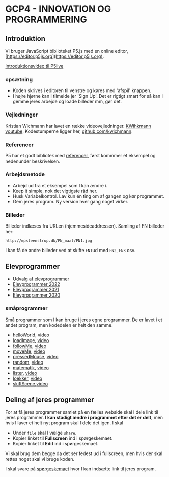 # GCP4 - INNOVATION OG PROGRAMMERING


## Introduktion
Vi bruger  JavaScript biblioteket P5.js med en online editor,  [https://editor.p5js.org](https://editor.p5js.org).

[Introduktionsvideo til P5live](https://youtu.be/MvpwttXsEIg)

### opsætning
* Koden skrives i editoren til venstre og køres med 'afspil' knappen.
* I højre hjørne kan I tilmelde jer 'Sign Up'. Det er rigtigt smart for så kan I gemme jeres arbejde og loade billeder mm, gør det.


### Vejledninger
Kristian Wichmann har lavet en række videovejledninger. [KWihkmann youtube](https://www.youtube.com/channel/UCRSqTiVe7Rho95hNtd3hJBQ/videos). Kodestumperne ligger her, [github.com/kwichmann](https://github.com/kwichmann/Kreativ-Kodning).

### Referencer
P5 har et godt bibliotek med [referencer](https://p5js.org/reference/), først kommmer et eksempel og nedenunder beskrivelsen.

### Arbejdsmetode
* Arbejd ud fra et eksempel som I kan ændre i.
* Keep it simple, nok det vigtigste råd her.
* Husk Variabelkontrol. Lav kun én ting om af gangen og kør programmet.
* Gem jeres program. Ny version hver gang noget virker.

### Billeder
Billeder indlæses fra URLen (hjemmesideaddressen). Samling af FN billeder her:

 `http://mpsteenstrup.dk/FN_maal/FN1.jpg`

I kan få de andre billeder ved at skifte `FN1`ud med `FN2`, `FN3` osv.

## Elevprogrammer
* [Udvalg af elevprogrammer](http://mpsteenstrup.dk/rysensteen/rysensteen_elev.html)
* [Elevprogrammer 2022](https://mpsteenstrup.github.io/GCP4/elevprogrammer2022/)
* [Elevprogrammer 2021](https://ponye.dk/gcp4Inno2021/)
* [Elevprogrammer 2020](https://mpsteenstrup.github.io/GCP4/elevprogrammer2020/)



### småprogrammer
Små programmer som I kan bruge i jeres egne programmer. De er lavet i et andet program, men kodedelen er helt den samme.

* [helloWorld](https://editor.p5js.org/mpsteenstrup/sketches/CC8lAI4tF), [video](https://youtu.be/n-HZZf-5TOg)
* [loadImage](https://editor.p5js.org/mpsteenstrup/sketches/triAzzxTr), [video](https://youtu.be/W0agzwfQXPg)
* [followMe](https://editor.p5js.org/mpsteenstrup/sketches/tspB5ZILi), [video](https://youtu.be/ayX7336Fsf0)
* [moveMe](https://editor.p5js.org/mpsteenstrup/sketches/9ZieKLm4P), [video](https://youtu.be/_RCGfx-2K4w)
* [pressedMouse](https://editor.p5js.org/mpsteenstrup/sketches/wTk6pS1oq), [video](https://youtu.be/AV-Nsb_RWaw)
* [random](https://editor.p5js.org/mpsteenstrup/sketches/LK0YMWU1X), [video](https://youtu.be/joHmvoPg-ho)
* [matematik](https://editor.p5js.org/mpsteenstrup/sketches/7hUwbSiLU),  [video](https://youtu.be/VVzZLOgQYD0)
* [lister](https://editor.p5js.org/mpsteenstrup/sketches/JfiIbxVQn), [video](https://youtu.be/fODA4OegBoQ)
* [loekker](https://editor.p5js.org/mpsteenstrup/sketches/3CKAde4Ky), [video](https://youtu.be/Adri3AgWBA8)
* [skiftScene](https://editor.p5js.org/mpsteenstrup/sketches/xtGFhbA8Y),[video](https://youtu.be/NLR-o1YDO0E)


## Deling af jeres programmer
For at få jeres programmer samlet på en fælles webside skal I dele link til jeres programmer. **I kan stadigt ændre i programmet efter det er delt**, men hvis I laver et helt nyt program skal I dele det igen. I skal

* Under ```file``` skal I vælge ```share```.
* Kopier linket til **Fullscreen** ind i spørgeskemaet.
* Kopier linket til **Edit** ind i spørgeskemaet.

Vi skal brug dem begge da det ser fedest ud i fullscreen, men hvis der skal rettes noget skal vi bruge koden.

I skal svare på  [spørgeskemaet](https://forms.gle/vrBJxifBbVtHPkor8) hvor I kan indsætte link til jeres program.
